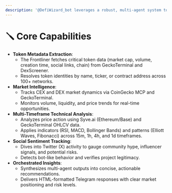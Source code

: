 ```yaml
---
description: '@DefiWizard_bot leverages a robust, multi-agent system to provide:'
---
```


# 🪛 Core Capabilities

* **Token Metadata Extraction**:
  * The Frontliner fetches critical token data (market cap, volume, creation time, social links, chain) from GeckoTerminal and DexScreener.
  * Resolves token identities by name, ticker, or contract address across 100+ networks.
* **Market Intelligence**:
  * Tracks CEX and DEX market dynamics via CoinGecko MCP and GeckoTerminal.
  * Monitors volume, liquidity, and price trends for real-time opportunities.
* **Multi-Timeframe Technical Analysis**:
  * Analyzes price action using Syve.ai (Ethereum/Base) and GeckoTerminal OHLCV data.
  * Applies indicators (RSI, MACD, Bollinger Bands) and patterns (Elliott Waves, Fibonacci) across 15m, 1h, 4h, and 1d timeframes.
* **Social Sentiment Tracking**:
  * Dives into Twitter (X) activity to gauge community hype, influencer signals, and potential risks.
  * Detects bot-like behavior and verifies project legitimacy.
* **Orchestrated Insights**:
  * Synthesizes multi-agent outputs into concise, actionable recommendations.
  * Delivers HTML-formatted Telegram responses with clear market positioning and risk levels.
